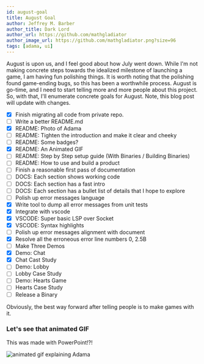 ```yaml
---
id: august-goal
title: August Goal
author: Jeffrey M. Barber
author_title: Dark Lord
author_url: https://github.com/mathgladiator
author_image_url: https://github.com/mathgladiator.png?size=96
tags: [adama, ui]
---
```


August is upon us, and I feel good about how July went down. While I'm not making concrete steps towards the idealized milestone of launching a game, I am having fun polishing things. It is worth noting that the polishing found game-ending bugs, so this has been a worthwhile process. August is go-time, and I need to start telling more and more people about this project. So, with that, I'll enumerate concrete goals for August. Note, this blog post will update with changes.

- [x] Finish migrating all code from private repo.
- [ ] Write a better README.md
- [x] README: Photo of Adama
- [ ] README: Tighten the introduction and make it clear and cheeky
- [ ] README: Some badges?
- [x] README: An Animated GIF
- [ ] README: Step by Step setup guide (With Binaries / Building Binaries)
- [ ] README: How to use and build a product
- [ ] Finish a reasonable first pass of documentation
- [ ] DOCS: Each section shows working code
- [ ] DOCS: Each section has a fast intro
- [ ] DOCS: Each section has a bullet list of details that I hope to explore
- [ ] Polish up error messages language
- [x] Write tool to dump all error messages from unit tests
- [x] Integrate with vscode
- [x] VSCODE: Super basic LSP over Socket
- [x] VSCODE: Syntax highlights
- [ ] Polish up error messages alignment with document
- [x] Resolve all the erroneous error line numbers 0, 2.5B
- [ ] Make Three Demos
- [x] Demo: Chat
- [x] Chat Cast Study
- [ ] Demo: Lobby
- [ ] Lobby Case Study
- [ ] Demo: Hearts Game
- [ ] Hearts Case Study
- [ ] Release a Binary

Obviously, the best way forward after telling people is to make games with it.

### Let's see that animated GIF
This was made with PowerPoint!?!

![animated gif explaining Adama](/img/20200804-adama-introduction-animated.gif)
